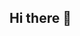## Hi there 👋

<!--
**Fanamon/Fanamon** is a ✨ _special_ ✨ repository because its `README.md` (this file) appears on your GitHub profile.

Here are some ideas to get you started:

- 🔭 I’m currently working on Unity Engine
- 🌱 I’m currently learning everything
- 👯 I’m looking to collaborate on Midcore projects
- 🤔 I’m looking for help with seaking new Unity and development knowledge
- 💬 Ask me about everything
- 📫 How to reach me: easely
- 😄 Pronouns: Nick, Fanamon, Warlock
- ⚡ Fun fact: I'm still alive))) It's miracle!!!
-->
